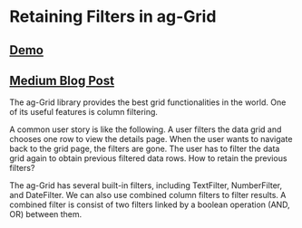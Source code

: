 # Retaining Filters in ag-Grid

## [Demo](https://changhuixu.github.io/retaining-filters-in-ag-grid/)

## [Medium Blog Post]()

The ag-Grid library provides the best grid functionalities in the world. One of its useful features is column filtering.

A common user story is like the following. A user filters the data grid and chooses one row to view the details page. When the user wants to navigate back to the grid page, the filters are gone. The user has to filter the data grid again to obtain previous filtered data rows. How to retain the previous filters?

The ag-Grid has several built-in filters, including TextFilter, NumberFilter, and DateFilter. We can also use combined column filters to filter results. A combined filter is consist of two filters linked by a boolean operation (AND, OR) between them.
